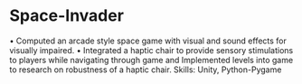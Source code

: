 # Space-Invader

•	Computed an arcade style space game with visual and sound effects for visually impaired.
•	Integrated a haptic chair to provide sensory stimulations to players while navigating through game and Implemented levels into game to research on robustness of a haptic chair. 
  Skills: Unity, Python-Pygame
